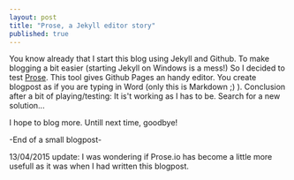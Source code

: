 ```yaml
---
layout: post
title: "Prose, a Jekyll editor story"
published: true
---
```


You know already that I start this blog using Jekyll and Github. To make blogging a bit easier (starting Jekyll on Windows is a mess!) So I decided to test [Prose](http://www.prose.io "Prose"). This tool gives Github Pages an handy editor. You create blogpost as if you are typing in Word (only this is Markdown ;) ). Conclusion after a bit of playing/testing: It is't working as I has to be. Search for a new solution...

I hope to blog more. Untill next time, goodbye!

-End of a small blogpost-

13/04/2015 update: I was wondering if Prose.io has become a little more usefull as it was when I had written this blogpost.